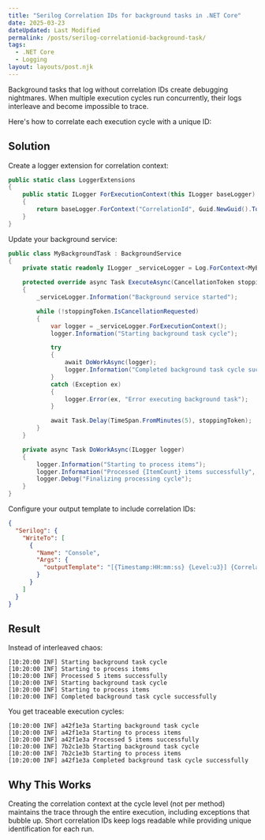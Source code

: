 ```yaml
---
title: "Serilog Correlation IDs for background tasks in .NET Core"
date: 2025-03-23
dateUpdated: Last Modified
permalink: /posts/serilog-correlationid-background-task/
tags:
  - .NET Core
  - Logging
layout: layouts/post.njk
---
```


Background tasks that log without correlation IDs create debugging nightmares. When multiple execution cycles run concurrently, their logs interleave and become impossible to trace.

Here's how to correlate each execution cycle with a unique ID:

## Solution

Create a logger extension for correlation context:

```csharp
public static class LoggerExtensions
{
    public static ILogger ForExecutionContext(this ILogger baseLogger)
    {
        return baseLogger.ForContext("CorrelationId", Guid.NewGuid().ToString("N")[..8]);
    }
}
```

Update your background service:

```csharp
public class MyBackgroundTask : BackgroundService
{
    private static readonly ILogger _serviceLogger = Log.ForContext<MyBackgroundTask>();

    protected override async Task ExecuteAsync(CancellationToken stoppingToken)
    {
        _serviceLogger.Information("Background service started");

        while (!stoppingToken.IsCancellationRequested)
        {
            var logger = _serviceLogger.ForExecutionContext();
            logger.Information("Starting background task cycle");

            try
            {
                await DoWorkAsync(logger);
                logger.Information("Completed background task cycle successfully");
            }
            catch (Exception ex)
            {
                logger.Error(ex, "Error executing background task");
            }

            await Task.Delay(TimeSpan.FromMinutes(5), stoppingToken);
        }
    }

    private async Task DoWorkAsync(ILogger logger)
    {
        logger.Information("Starting to process items");
        logger.Information("Processed {ItemCount} items successfully", 5);
        logger.Debug("Finalizing processing cycle");
    }
}
```

Configure your output template to include correlation IDs:

```json
{
  "Serilog": {
    "WriteTo": [
      {
        "Name": "Console",
        "Args": {
          "outputTemplate": "[{Timestamp:HH:mm:ss} {Level:u3}] {CorrelationId} {Message:lj}{NewLine}{Exception}"
        }
      }
    ]
  }
}
```

## Result

Instead of interleaved chaos:

```plain
[10:20:00 INF] Starting background task cycle
[10:20:00 INF] Starting to process items
[10:20:00 INF] Processed 5 items successfully
[10:20:00 INF] Starting background task cycle
[10:20:00 INF] Starting to process items
[10:20:00 INF] Completed background task cycle successfully
```

You get traceable execution cycles:

```plain
[10:20:00 INF] a42f1e3a Starting background task cycle
[10:20:00 INF] a42f1e3a Starting to process items
[10:20:00 INF] a42f1e3a Processed 5 items successfully
[10:20:00 INF] 7b2c1e3b Starting background task cycle
[10:20:00 INF] 7b2c1e3b Starting to process items
[10:20:00 INF] a42f1e3a Completed background task cycle successfully
```

## Why This Works

Creating the correlation context at the cycle level (not per method) maintains the trace through the entire execution, including exceptions that bubble up. Short correlation IDs keep logs readable while providing unique identification for each run.
